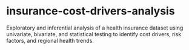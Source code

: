 # insurance-cost-drivers-analysis
Exploratory and inferential analysis of a health insurance dataset using univariate, bivariate, and statistical testing to identify cost drivers, risk factors, and regional health trends.
